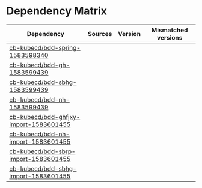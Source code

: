 # Dependency Matrix

Dependency | Sources | Version | Mismatched versions
---------- | ------- | ------- | -------------------
[cb-kubecd/bdd-spring-1583598340](https://github.com/cb-kubecd/bdd-spring-1583598340.git) |  | []() | 
[cb-kubecd/bdd-gh-1583599439](https://github.com/cb-kubecd/bdd-gh-1583599439.git) |  | []() | 
[cb-kubecd/bdd-sbhg-1583599439](https://github.com/cb-kubecd/bdd-sbhg-1583599439.git) |  | []() | 
[cb-kubecd/bdd-nh-1583599439](https://github.com/cb-kubecd/bdd-nh-1583599439.git) |  | []() | 
[cb-kubecd/bdd-ghfjxy-import-1583601455](https://github.com/cb-kubecd/bdd-ghfjxy-import-1583601455.git) |  | []() | 
[cb-kubecd/bdd-nh-import-1583601455](https://github.com/cb-kubecd/bdd-nh-import-1583601455.git) |  | []() | 
[cb-kubecd/bdd-sbrp-import-1583601455](https://github.com/cb-kubecd/bdd-sbrp-import-1583601455.git) |  | []() | 
[cb-kubecd/bdd-sbhg-import-1583601455](https://github.com/cb-kubecd/bdd-sbhg-import-1583601455.git) |  | []() | 
